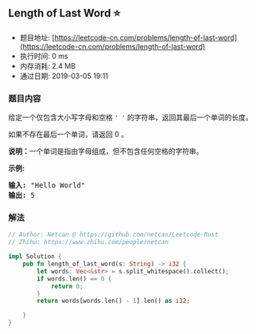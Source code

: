 ## Length of Last Word :star:
- 题目地址: [https://leetcode-cn.com/problems/length-of-last-word](https://leetcode-cn.com/problems/length-of-last-word)
- 执行时间: 0 ms 
- 内存消耗: 2.4 MB
- 通过日期: 2019-03-05 19:11

### 题目内容
<p>给定一个仅包含大小写字母和空格 <code>' '</code> 的字符串，返回其最后一个单词的长度。</p>

<p>如果不存在最后一个单词，请返回 0 。</p>

<p><strong>说明：</strong>一个单词是指由字母组成，但不包含任何空格的字符串。</p>

<p><strong>示例:</strong></p>

<pre><strong>输入:</strong> "Hello World"
<strong>输出:</strong> 5
</pre>


### 解法
```rust
// Author: Netcan @ https://github.com/netcan/Leetcode-Rust
// Zhihu: https://www.zhihu.com/people/netcan

impl Solution {
    pub fn length_of_last_word(s: String) -> i32 {
        let words: Vec<&str> = s.split_whitespace().collect();
        if words.len() == 0 {
            return 0;
        }
        return words[words.len() - 1].len() as i32;

    }
}


```
